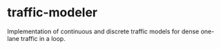 # traffic-modeler
Implementation of continuous and discrete traffic models for dense one-lane traffic in a loop.

